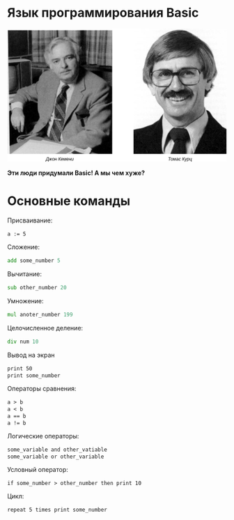 # Язык программирования Basic
<html>
  <body>
      <img src="https://github.com/bardoor/basic/blob/main/Создатели%20basIc.png"/>
</html>
<br>

**Эти люди придумали Basic! А мы чем хуже?**

# Основные команды
Присваивание:
```basic
a := 5
```

Сложение:
```asm
add some_number 5
```

Вычитание:
```asm
sub other_number 20
```

Умножение:
```asm
mul anoter_number 199
```

Целочисленное деление:
```asm
div num 10
```

Вывод на экран
```basic
print 50
print some_number
```

Операторы сравнения:
```basic
a > b
a < b
a == b
a != b
```

Логические операторы:
```basic
some_variable and other_vatiable
some_variable or other_variable
```

Условный оператор:
```basic
if some_number > other_number then print 10
```

Цикл:
```basic
repeat 5 times print some_number
```

